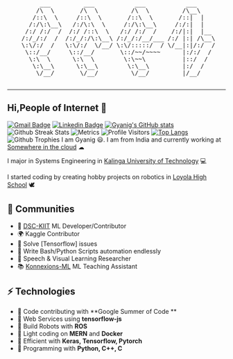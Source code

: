 <pre align="center">
      ___         ___           ___           ___     
     /\  \       /\  \         /\  \         /\__\    
    /::\  \     /::\  \       /::\  \       /::|  |   
   /:/\:\__\   /:/\:\  \     /:/\:\__\     /:/:|  |   
  /:/ /:/  /  /:/ /::\  \   /:/ /:/  /    /:/|:|  |__ 
 /:/_/:/  /  /:/_/:/\:\__\ /:/_/:/__/___ /:/ |:| /\__\
 \:\/:/  /   \:\/:/  \/__/ \:\/:::::/  / \/__|:|/:/  /
  \::/__/     \::/__/       \::/~~/~~~~      |:/:/  / 
   \:\  \      \:\  \        \:\~~\          |::/  /  
    \:\__\      \:\__\        \:\__\         |:/  /   
     \/__/       \/__/         \/__/         |/__/    

</pre>
---
<h2>Hi,People of Internet 🚀 </h2>


[![Gmail Badge](https://img.shields.io/badge/-Gmail-c14438?style=flat-square&logo=Gmail&logoColor=white&link=mailto:gyanig.kumar@gmail.com)](mailto:gyanig.kumar@gmail.com) [![Linkedin Badge](https://img.shields.io/badge/-Gyanig-blue?style=flat-square&logo=Linkedin&logoColor=white&link=https://www.linkedin.com/in/gyanig-k-b36666146/)](https://www.linkedin.com/in/gyanig-k-b36666146)
[![Gyanig's GitHub stats](https://github-readme-stats.vercel.app/api?username=p4rZ)](https://github.com/p4rZ/github-readme-stats)
![Github Streak Stats](https://github-readme-streak-stats.herokuapp.com/?user=p4rZ&theme=tokyonight)
![Metrics](https://metrics.lecoq.io/p4rZ?template=terminal&achievements=1&stars=1&languages=1&code=1&notable=1&base.indepth=false&base.hireable=false&languages.limit=8&languages.threshold=0%25&languages.other=false&languages.colors=github&languages.sections=most-used&languages.indepth=false&languages.analysis.timeout=15&languages.categories=markup%2C%20programming&languages.recent.categories=markup%2C%20programming&languages.recent.load=300&languages.recent.days=14&stars.limit=4&code.lines=12&code.load=400&code.days=3&code.visibility=public&achievements.threshold=C&achievements.secrets=true&achievements.display=detailed&achievements.limit=0&notable.from=organization&notable.repositories=false&notable.indepth=false&notable.types=commit&config.timezone=Asia%2FCalcutta)
![Profile Visitors](https://visitor-badge.glitch.me/badge?page_id=p4rZ.p4rZ)
[![Top Langs](https://github-readme-stats.vercel.app/api/top-langs/?username=p4rZ&theme=tokyonight)](https://github.com/p4rZ/github-readme-stats)
![Github Trophies](https://github-profile-trophy.vercel.app/?username=p4rZ)
I am Gyanig 😃. I am from India and currently working at [Somewhere in the cloud](https://github.com/p4rZ/Machine-Learning-Space) ☁ 

I major in Systems Engineering in [Kalinga University of Technology](https://kiit.ac.in/) 💻

I started coding by creating hobby projects on robotics in [Loyola High School](http://www.loyolabbsr.edu.in/) 🕊

## 👯 Communities
* 🚀 [DSC-KIIT](https://dsckiit.in/) ML Developer/Contributor  
* 🌍 Kaggle Contributor 
* 🌙 Solve [Tensorflow] issues 
* 🌳 Write Bash/Python Scripts automation endlessly 
* 🤝 Speech & Visual Learning Researcher
* 📚 [Konnexions-ML](https://sites.google.com/kiit.ac.in/konnexions/home?pli=1&authuser=0) ML Teaching Assistant

## ⚡ Technologies
- 🔗 Code contributing with **Google Summer of Code **
- 🚪 Web Services using **tensorflow-js**
- 🔩 Build Robots with **ROS**
- 🔧 Light coding on **MERN** and **Docker**
- 👀 Efficient with **Keras, Tensorflow, Pytorch**
- 💬 Programming with **Python, C++, C**




